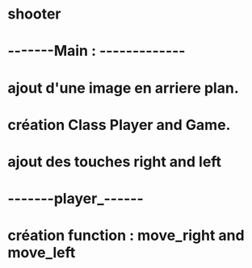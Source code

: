 # shooter

# -------Main : -------------
# ajout d'une image en arriere plan.
# création Class Player and Game.
# ajout des touches right and left 


# -------player_------
#   création function : move_right and move_left
